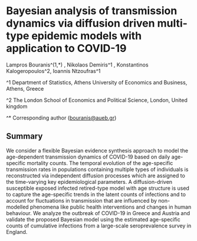 # Bayesian analysis of transmission dynamics via diffusion driven multi-type epidemic models with application to COVID-19

Lampros Bouranis^(1,*) , Nikolaos Demiris^1 , Konstantinos Kalogeropoulos^2, Ioannis Ntzoufras^1

^1 Department of Statistics, Athens University of Economics and Business, Athens, Greece

^2 The London School of Economics and Political Science, London, United kingdom

^* Corresponding author (bouranis@aueb.gr)

## Summary
We consider a flexible Bayesian evidence synthesis approach to model the age-dependent transmission dynamics of COVID-19 based on daily age-specific mortality counts. The temporal evolution of the age-specific transmission rates in populations containing multiple types of individuals is reconstructed via independent diffusion processes which are assigned to the time-varying key epidemiological parameters. A diffusion-driven susceptible exposed infected retired-type model with age structure is used to capture the age-specific trends in the latent counts of infections and to account for fluctuations in transmission that are influenced by non-modelled phenomena like public health interventions and changes in human behaviour. We analyze the outbreak of COVID-19 in Greece and Austria and validate the proposed Bayesian model using the estimated age-specific counts of cumulative infections from a large-scale seroprevalence survey in England.
